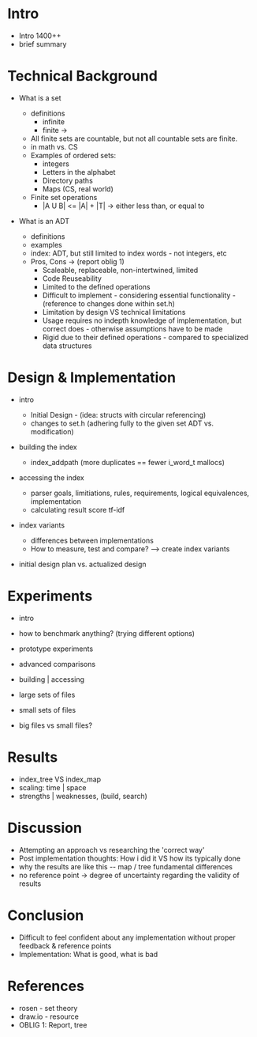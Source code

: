 # Intro
* Intro 1400++
* brief summary



# Technical Background
* What is a set
  * definitions
    * infinite 
    * finite -> 
  * All finite sets are countable, but not all countable sets are finite.
  * in math vs. CS
  * Examples of ordered sets:
    * integers
    * Letters in the alphabet
    * Directory paths
    * Maps (CS, real world)
  * Finite set operations
    * |A U B| <= |A| + |T|    ->  either less than, or equal to

* What is an ADT
  * definitions
  * examples
  * index: ADT, but still limited to index words - not integers, etc
  * Pros, Cons -> (report oblig 1)
    * Scaleable, replaceable, non-intertwined, limited
    * Code Reuseability
    * Limited to the defined operations
    * Difficult to implement - considering essential functionality - (reference to changes done within set.h)
    * Limitation by design VS technical limitations
    * Usage requires no indepth knowledge of implementation, but correct does - otherwise assumptions have to be made
    * Rigid due to their defined operations - compared to specialized data structures

<!-- * storing strings - pointers vs. literals - memory & time -->



# Design & Implementation
* intro
  * Initial Design - (idea: structs with circular referencing)
  * changes to set.h (adhering fully to the given set ADT vs. modification)

* building the index
  * index_addpath (more duplicates == fewer i_word_t mallocs)

* accessing the index
  * parser
    goals, limitiations, rules, requirements, logical equivalences, implementation
  * calculating result score
    tf-idf

* index variants
  * differences between implementations
  * How to measure, test and compare? --> create index variants

* initial design plan vs. actualized design



# Experiments
 * intro
  * how to benchmark anything? (trying different options)
  * prototype experiments

 * advanced comparisons
  * building | accessing
  * large sets of files
  * small sets of files
  * big files vs small files?



# Results
 * index_tree VS index_map
  * scaling: time | space
  * strengths | weaknesses, (build, search)



# Discussion
* Attempting an approach vs researching the 'correct way'
* Post implementation thoughts: How i did it  VS  how its typically done
* why the results are like this -- map / tree fundamental differences
* no reference point -> degree of uncertainty regarding the validity of results



# Conclusion
* Difficult to feel confident about any implementation without proper feedback & reference points
* Implementation: What is good, what is bad



# References
* rosen - set theory
* draw.io - resource
* OBLIG 1: Report, tree
